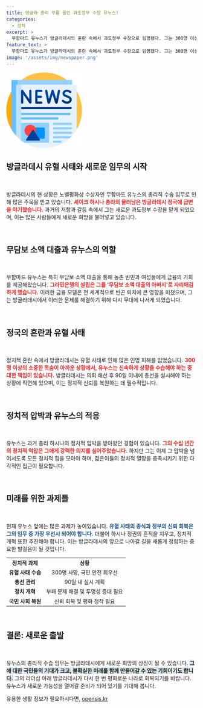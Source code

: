 ```yaml
---
title: 방글라 총리 무릎 꿇린 과도정부 수장 유누스!
categories:
  - 정치
excerpt: >
  무함마드 유누스가 방글라데시의 혼란 속에서 과도정부 수장으로 임명됐다. 그는 300명 이상의 죽음을 초래한 유혈 사태를 진정시키고, 총선 관리와 정치 개혁이라는 중압감 속에서 새로운 정국을 재편할 임무를 맡았다.
feature_text: >
  무함마드 유누스가 방글라데시의 혼란 속에서 과도정부 수장으로 임명됐다. 그는 300명 이상의 죽음을 초래한 유혈 사태를 진정시키고, 총선 관리와 정치 개혁이라는 중압감 속에서 새로운 정국을 재편할 임무를 맡았다.
image: '/assets/img/newspaper.png'
---
```


<p><img src="/assets/img/newspaper.png" alt="kimp 속보" /></p>

<h2 data-ke-size="size26">방글라데시 유혈 사태와 새로운 임무의 시작</h2>

<p data-ke-size="size16">&nbsp;</p>

<p>방글라데시의 현 상황은 노벨평화상 수상자인 무함마드 유누스의 총리직 수습 임무로 인해 많은 주목을 받고 있습니다. <b><span style="color: #ee2323;">셰이크 하시나 총리의 물러남은 방글라데시 정국에 급변을 야기했습니다.</span></b> 과거의 저항과 갈등 속에서 그는 새로운 과도정부 수장을 맡게 되었으며, 이는 많은 사람들에게 새로운 희망을 불어넣고 있습니다. </p>

<p data-ke-size="size16">&nbsp;</p>

<h2 data-ke-size="size26">무담보 소액 대출과 유누스의 역할</h2>

<p data-ke-size="size16">&nbsp;</p>

<p>무함마드 유누스는 특히 무담보 소액 대출을 통해 농촌 빈민과 여성들에게 금융의 기회를 제공해왔습니다. <b><span style="color: #ee2323;">그라민은행의 설립은 그를 '무담보 소액 대출의 아버지'로 자리매김하게 했습니다.</span></b> 이러한 금융 모델은 전 세계적으로 빈곤 퇴치에 큰 영향을 미쳤으며, 그는 방글라데시에서 이러한 문제를 해결하기 위해 다시 무대에 나서게 되었습니다. </p>

<p data-ke-size="size16">&nbsp;</p>

<h2 data-ke-size="size26">정국의 혼란과 유혈 사태</h2>

<p data-ke-size="size16">&nbsp;</p>

<p>정치적 혼란 속에서 방글라데시는 유혈 사태로 인해 많은 인명 피해를 입었습니다. <b><span style="color: #ee2323;">300명 이상의 소중한 목숨이 아까운 상황에서, 유누스는 신속하게 상황을 수습해야 하는 중대한 책임이 있습니다.</span></b> 방글라데시는 의회 해산 후 90일 이내에 총선을 실시해야 하는 상황에 직면해 있으며, 이는 정치적 신뢰를 복원하는 데 필수적입니다. </p>

<p data-ke-size="size16">&nbsp;</p>

<h2 data-ke-size="size26">정치적 압박과 유누스의 적응</h2>

<p data-ke-size="size16">&nbsp;</p>

<p>유누스는 과거 총리 하시나의 정치적 압박을 받아왔던 경험이 있습니다. <b><span style="color: #ee2323;">그의 수십 년간의 정치적 억압은 그에게 강력한 의지를 심어주었습니다.</span></b> 하지만 그는 이제 그 압박을 넘어서도록 모든 정치적 힘을 모아야 하며, 젊은이들의 정치적 열망을 충족시키기 위한 다각적인 접근이 필요합니다.</p>

<p data-ke-size="size16">&nbsp;</p>

<h2 data-ke-size="size26">미래를 위한 과제들</h2>

<p data-ke-size="size16">&nbsp;</p>

<p>현재 유누스 앞에는 많은 과제가 놓여있습니다. <b><span style="color: #1a5490;">유혈 사태의 종식과 정부의 신뢰 회복은 그의 임무 중 가장 우선시 되어야 합니다.</span></b> 더불어 하시나 정권의 흔적을 지우고, 정치적 개혁 또한 추진해야 합니다. 이는 방글라데시의 앞으로 나아갈 길을 새롭게 정립하는 중요한 발걸음이 될 것입니다. </p>

<table style="border-collapse: collapse; width: 100%;">
<tr>
<td style="text-align: center; height: 17px;"><b>정치적 과제</b></td>
<td style="text-align: center; height: 17px;"><b>상황</b></td>
</tr>
<tr>
<td style="text-align: center; height: 17px;"><b>유혈 사태 수습</b></td>
<td style="text-align: center; height: 17px;">300명 사망, 국민 안전 최우선</td>
</tr>
<tr>
<td style="text-align: center; height: 17px;"><b>총선 관리</b></td>
<td style="text-align: center; height: 17px;">90일 내 실시 계획</td>
</tr>
<tr>
<td style="text-align: center; height: 17px;"><b>정치 개혁</b></td>
<td style="text-align: center; height: 17px;">부패 문제 해결 및 투명성 증대 필요</td>
</tr>
<tr>
<td style="text-align: center; height: 17px;"><b>국민 사회 복원</b></td>
<td style="text-align: center; height: 17px;">신뢰 회복 및 평화 정착 필요</td>
</tr>
</table>

<p data-ke-size="size16">&nbsp;</p>

<h2 data-ke-size="size26">결론: 새로운 출발</h2>

<p data-ke-size="size16">&nbsp;</p>

<p>유누스의 총리직 수습 임무는 방글라데시에게 새로운 희망의 상징이 될 수 있습니다. <b><span style="background-color: #21538527;">그에 대한 국민들의 기대가 크고, 불확실한 미래를 함께 만들어갈 수 있는 기회이기도 합니다.</span></b> 그의 리더십 아래 방글라데시가 다시 한 번 평화로운 나라로 회복되기를 바랍니다. 유누스가 새로운 가능성을 열어갈 준비가 되어 있기를 기대해 봅니다.</p>
유용한 생활 정보가 필요하시다면, <a href="https://opensis.kr" rel="dofollow">opensis.kr</a>


